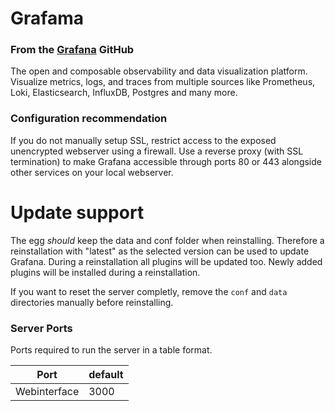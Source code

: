 # Grafama

### From the [Grafana](https://github.com/grafana/grafana) GitHub
The open and composable observability and data visualization platform.
Visualize metrics, logs, and traces from multiple sources like Prometheus, Loki, Elasticsearch, InfluxDB, Postgres and many more.

### Configuration recommendation
If you do not manually setup SSL, restrict access to the exposed unencrypted webserver using a firewall.
Use a reverse proxy (with SSL termination) to make Grafana accessible through ports 80 or 443 alongside
other services on your local webserver.

# Update support
The egg _should_ keep the data and conf folder when reinstalling. Therefore a reinstallation with "latest" as the selected version
can be used to update Grafana. During a reinstallation all plugins will be updated too. Newly added plugins will be installed during
a reinstallation.

If you want to reset the server completly, remove the `conf` and `data` directories manually before reinstalling.

### Server Ports

Ports required to run the server in a table format.

| Port         | default |
| ------------ | ------- |
| Webinterface | 3000    |
